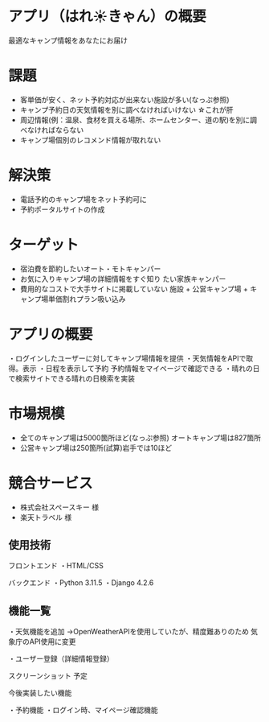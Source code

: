 # アプリ（はれ☀きゃん）の概要

最適なキャンプ情報をあなたにお届け

# 課題
- 客単価が安く、ネット予約対応が出来ない施設が多い(なっぷ参照)
- キャンプ予約日の天気情報を別に調べなければいけない ☆これが肝
- 周辺情報(例：温泉、食材を買える場所、ホームセンター、道の駅)を別に調べなければならない
- キャンプ場個別のレコメンド情報が取れない

# 解決策
- 電話予約のキャンプ場をネット予約可に
- 予約ポータルサイトの作成

# ターゲット
- 宿泊費を節約したいオート・モトキャンパー
- お気に入りキャンプ場の詳細情報をすぐ知り
たい家族キャンパー
- 費用的なコストで大手サイトに掲載していない
施設 + 公営キャンプ場 + キャンプ場単価割れプラン吸い込み

# アプリの概要
・ログインしたユーザーに対してキャンプ場情報を提供 ・天気情報をAPIで取得。表示
・日程を表示して予約 予約情報をマイページで確認できる
・晴れの日で検索サイトできる晴れの日検索を実装

# 市場規模
- 全てのキャンプ場は5000箇所ほど(なっぷ参照)
 オートキャンプ場は827箇所
- 公営キャンプ場は250箇所(試算)岩手では10ほど
# 競合サービス
- 株式会社スペースキー 様
- 楽天トラベル 様


## 使用技術
フロントエンド
・HTML/CSS

バックエンド
・Python 3.11.5
・Django 4.2.6

## 機能一覧

・天気機能を追加 →OpenWeatherAPIを使用していたが、精度難ありのため
  気象庁のAPI使用に変更


・ユーザー登録（詳細情報登録）

スクリーンショット 予定




今後実装したい機能

・予約機能
・ログイン時、マイページ確認機能

